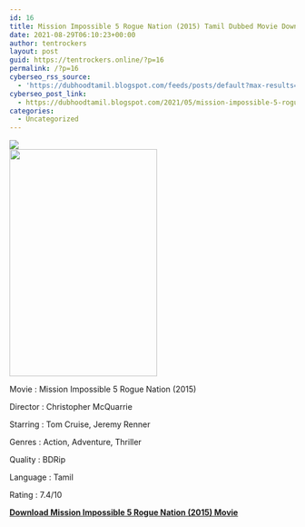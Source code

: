 ```yaml
---
id: 16
title: Mission Impossible 5 Rogue Nation (2015) Tamil Dubbed Movie Download HD
date: 2021-08-29T06:10:23+00:00
author: tentrockers
layout: post
guid: https://tentrockers.online/?p=16
permalink: /?p=16
cyberseo_rss_source:
  - 'https://dubhoodtamil.blogspot.com/feeds/posts/default?max-results=150&start-index=1'
cyberseo_post_link:
  - https://dubhoodtamil.blogspot.com/2021/05/mission-impossible-5-rogue-nation-2015.html
categories:
  - Uncategorized
---
```

<div class="media_block">
  <img src="https://1.bp.blogspot.com/-4i9EL4zv_NI/YJbBCrbfdBI/AAAAAAAAC9k/4uVZk6LaD4sdHzxNFMuf9nR9mVYQxR4vQCNcBGAsYHQ/s72-w260-h400-c/Mission-Impossible-5-Rogue-Nation-2015.jpg" class="media_thumbnail" />
</div>

<div class="separator">
  <a href="https://1.bp.blogspot.com/-4i9EL4zv_NI/YJbBCrbfdBI/AAAAAAAAC9k/4uVZk6LaD4sdHzxNFMuf9nR9mVYQxR4vQCNcBGAsYHQ/s1000/Mission-Impossible-5-Rogue-Nation-2015.jpg" imageanchor="1"><img loading="lazy" border="0" data-original-height="1000" data-original-width="651" height="400" src="https://1.bp.blogspot.com/-4i9EL4zv_NI/YJbBCrbfdBI/AAAAAAAAC9k/4uVZk6LaD4sdHzxNFMuf9nR9mVYQxR4vQCNcBGAsYHQ/w260-h400/Mission-Impossible-5-Rogue-Nation-2015.jpg" width="260" /></a>
</div>

Movie	<span></span>:	<span></span>Mission Impossible 5 Rogue Nation (2015)&nbsp;

Director	<span></span>:	<span></span>Christopher McQuarrie&nbsp;

Starring	<span></span>:	<span></span>Tom Cruise, Jeremy Renner&nbsp;

Genres	<span></span>:	<span></span>Action, Adventure, Thriller

Quality	<span></span>:	<span></span>BDRip&nbsp;

Language	<span></span>:	<span></span>Tamil&nbsp;

Rating	<span></span>:	<span></span>7.4/10

<div>
  <span><b><a href="http://d1.uptofiles.com/files/Tamil%20Dubbed%20Collections/Mission%20Impossible%20Quadrilogy%20Collections/Mission%20Impossible%205%20Rogue%20Nation%20(2015)/Mp4%20HD%20(640x360)/Mission%20Impossible%20Rogue%20Nation%20(2015)%20HD%20(640x360).mp4">Download Mission Impossible 5 Rogue Nation (2015) Movie</a></b></span>
</div>